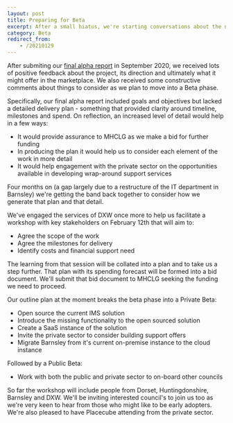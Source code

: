 ```yaml
---
layout: post
title: Preparing for Beta
excerpt: After a small hiatus, we're starting conversations about the next steps for our project.
category: Beta
redirect_from:
    - /20210129
---
```

After submiting our [final alpha report](/20200922) in September 2020, we received lots of positive feedback about the project, its direction and ultimately what it might offer in the marketplace. We also received some constructive comments about things to consider as we plan to move into a Beta phase.

Specifically, our final alpha report included goals and objectives but lacked a detailed delivery plan - something that provided clarity around timeline, milestones and spend. On reflection, an increased level of detail would help in a few ways:

* It would provide assurance to MHCLG as we make a bid for further funding
* In producing the plan it would help us to consider each element of the work in more detail
* It would help engagement with the private sector on the opportunities available in developing wrap-around support services

Four months on (a gap largely due to a restructure of the IT department in Barnsley) we're getting the band back together to consider how we generate that plan and that detail. 

We've engaged the services of DXW once more to help us facilitate a workshop with key stakeholders on February 12th that will aim to:

* Agree the scope of the work
* Agree the milestones for delivery
* Identify costs and financial support need 

The learning from that session will be collated into a plan and to take us a step further. That plan with its spending forecast will be formed into a bid document. We'll submit that bid document to MHCLG seeking the funding we need to proceed.

Our outline plan at the moment breaks the beta phase into a Private Beta:

* Open source the current IMS solution
* Introduce the missing functionality to the open sourced solution
* Create a SaaS instance of the solution
* Invite the private sector to consider building support offers
* Migrate Barnsley from it's current on-premise instance to the cloud instance

Followed by a Public Beta:

* Work with both the public and private sector to on-board other councils

So far the workshop will include people from Dorset, Huntingdonshire, Barnsley and DXW. We'll be inviting interested council's to join us too as we're very keen to hear from those who might like to be early adopters. We're also pleased to have Placecube attending from the private sector.